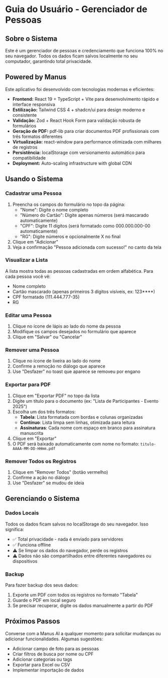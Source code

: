 # Guia do Usuário - Gerenciador de Pessoas

## Sobre o Sistema

Este é um gerenciador de pessoas e credenciamento que funciona 100% no seu navegador. Todos os dados ficam salvos localmente no seu computador, garantindo total privacidade.

## Powered by Manus

Este aplicativo foi desenvolvido com tecnologias modernas e eficientes:

- **Frontend:** React 19 + TypeScript + Vite para desenvolvimento rápido e interface responsiva
- **Estilização:** Tailwind CSS 4 + shadcn/ui para design moderno e consistente
- **Validação:** Zod + React Hook Form para validação robusta de formulários
- **Geração de PDF:** pdf-lib para criar documentos PDF profissionais com três formatos diferentes
- **Virtualização:** react-window para performance otimizada com milhares de registros
- **Persistência:** localStorage com versionamento automático para compatibilidade
- **Deployment:** Auto-scaling infrastructure with global CDN

## Usando o Sistema

### Cadastrar uma Pessoa

1. Preencha os campos do formulário no topo da página:
   - "Nome": Digite o nome completo
   - "Número do Cartão": Digite apenas números (será mascarado automaticamente)
   - "CPF": Digite 11 dígitos (será formatado como 000.000.000-00 automaticamente)
   - "RG": Digite números e opcionalmente X no final
2. Clique em "Adicionar"
3. Veja a confirmação "Pessoa adicionada com sucesso!" no canto da tela

### Visualizar a Lista

A lista mostra todas as pessoas cadastradas em ordem alfabética. Para cada pessoa você vê:
- Nome completo
- Cartão mascarado (apenas primeiros 3 dígitos visíveis, ex: 123****)
- CPF formatado (111.444.777-35)
- RG

### Editar uma Pessoa

1. Clique no ícone de lápis ao lado do nome da pessoa
2. Modifique os campos desejados no formulário que aparece
3. Clique em "Salvar" ou "Cancelar"

### Remover uma Pessoa

1. Clique no ícone de lixeira ao lado do nome
2. Confirme a remoção no diálogo que aparece
3. Use "Desfazer" no toast que aparece se removeu por engano

### Exportar para PDF

1. Clique em "Exportar PDF" no topo da lista
2. Digite um título para o documento (ex: "Lista de Participantes - Evento 2025")
3. Escolha um dos três formatos:
   - **Tabela**: Lista formatada com bordas e colunas organizadas
   - **Contínuo**: Lista limpa sem linhas, otimizada para leitura
   - **Assinaturas**: Cada nome com espaço em branco para assinatura manuscrita
4. Clique em "Exportar"
5. O PDF será baixado automaticamente com nome no formato: `titulo-AAAA-MM-DD-HHmm.pdf`

### Remover Todos os Registros

1. Clique em "Remover Todos" (botão vermelho)
2. Confirme a ação no diálogo
3. Use "Desfazer" se mudou de ideia

## Gerenciando o Sistema

### Dados Locais

Todos os dados ficam salvos no localStorage do seu navegador. Isso significa:
- ✅ Total privacidade - nada é enviado para servidores
- ✅ Funciona offline
- ⚠️ Se limpar os dados do navegador, perde os registros
- ⚠️ Dados não são compartilhados entre diferentes navegadores ou dispositivos

### Backup

Para fazer backup dos seus dados:
1. Exporte um PDF com todos os registros no formato "Tabela"
2. Guarde o PDF em local seguro
3. Se precisar recuperar, digite os dados manualmente a partir do PDF

## Próximos Passos

Converse com a Manus AI a qualquer momento para solicitar mudanças ou adicionar funcionalidades. Algumas sugestões:
- Adicionar campo de foto para as pessoas
- Criar filtros de busca por nome ou CPF
- Adicionar categorias ou tags
- Exportar para Excel ou CSV
- Implementar importação de dados
